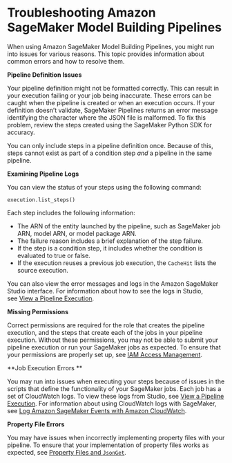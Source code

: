 # Troubleshooting Amazon SageMaker Model Building Pipelines<a name="pipelines-troubleshooting"></a>

When using Amazon SageMaker Model Building Pipelines, you might run into issues for various reasons\. This topic provides information about common errors and how to resolve them\. 

 **Pipeline Definition Issues** 

Your pipeline definition might not be formatted correctly\. This can result in your execution failing or your job being inaccurate\. These errors can be caught when the pipeline is created or when an execution occurs\. If your definition doesn’t validate, SageMaker Pipelines returns an error message identifying the character where the JSON file is malformed\. To fix this problem, review the steps created using the SageMaker Python SDK for accuracy\. 

You can only include steps in a pipeline definition once\. Because of this, steps cannot exist as part of a condition step *and* a pipeline in the same pipeline\. 

 **Examining Pipeline Logs** 

You can view the status of your steps using the following command: 

```
execution.list_steps()
```

Each step includes the following information:
+ The ARN of the entity launched by the pipeline, such as SageMaker job ARN, model ARN, or model package ARN\. 
+ The failure reason includes a brief explanation of the step failure\.
+ If the step is a condition step, it includes whether the condition is evaluated to true or false\.  
+ If the execution reuses a previous job execution, the `CacheHit` lists the source execution\.  

You can also view the error messages and logs in the Amazon SageMaker Studio interface\. For information about how to see the logs in Studio, see [View a Pipeline Execution](pipelines-studio-view-execution.md)\.

 **Missing Permissions** 

Correct permissions are required for the role that creates the pipeline execution, and the steps that create each of the jobs in your pipeline execution\. Without these permissions, you may not be able to submit your pipeline execution or run your SageMaker jobs as expected\. To ensure that your permissions are properly set up, see [IAM Access Management](build-and-manage-access.md)\. 

 **Job Execution Errors ** 

You may run into issues when executing your steps because of issues in the scripts that define the functionality of your SageMaker jobs\. Each job has a set of CloudWatch logs\. To view these logs from Studio, see [View a Pipeline Execution](pipelines-studio-view-execution.md)\. For information about using CloudWatch logs with SageMaker, see [Log Amazon SageMaker Events with Amazon CloudWatch](logging-cloudwatch.md)\. 

 **Property File Errors** 

You may have issues when incorrectly implementing property files with your pipeline\. To ensure that your implementation of property files works as expected, see [Property Files and `JsonGet`](build-and-manage-propertyfile.md)\. 
